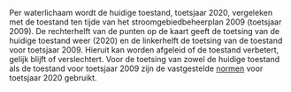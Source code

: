 Per waterlichaam wordt de huidige toestand, toetsjaar 2020, vergeleken met de toestand ten tijde van het stroomgebiedbeheerplan 2009 (toetsjaar 2009). De rechterhelft van de punten op de kaart geeft de toetsing van de huidige toestand weer (2020) en de linkerhelft de toetsing van de toestand voor toetsjaar 2009. Hieruit kan worden afgeleid of de toestand verbetert, gelijk blijft of verslechtert. Voor de toetsing van zowel de huidige toestand als de toestand voor toetsjaar 2009 zijn de vastgestelde [normen](https://www.waterkwaliteitsportaal.nl/wkp.webapplication) voor toetsjaar 2020 gebruikt.
